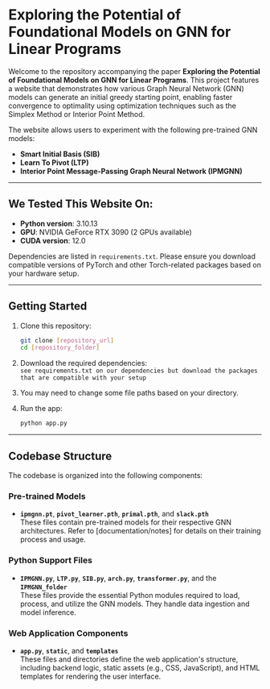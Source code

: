 # Exploring the Potential of Foundational Models on GNN for Linear Programs

Welcome to the repository accompanying the paper **Exploring the Potential of Foundational Models on GNN for Linear Programs**. This project features a website that demonstrates how various Graph Neural Network (GNN) models can generate an initial greedy starting point, enabling faster convergence to optimality using optimization techniques such as the Simplex Method or Interior Point Method.

The website allows users to experiment with the following pre-trained GNN models:

- **Smart Initial Basis (SIB)**
- **Learn To Pivot (LTP)**
- **Interior Point Message-Passing Graph Neural Network (IPMGNN)**

---

## We Tested This Website On:

- **Python version**: 3.10.13  
- **GPU**: NVIDIA GeForce RTX 3090 (2 GPUs available)  
- **CUDA version**: 12.0  

Dependencies are listed in `requirements.txt`. Please ensure you download compatible versions of PyTorch and other Torch-related packages based on your hardware setup.

---

## Getting Started

1. Clone this repository:
   ```bash
   git clone [repository_url]
   cd [repository_folder]

2. Download the required dependencies: \
   `see requirements.txt on our dependencies but download the packages that are compatible with your setup`

3. You may need to change some file paths based on your directory.

4. Run the app:
   ```bash
   python app.py

---

## Codebase Structure

The codebase is organized into the following components:

### Pre-trained Models
- **`ipmgnn.pt`**, **`pivot_learner.pth`**, **`primal.pth`**, and **`slack.pth`**  
  These files contain pre-trained models for their respective GNN architectures. Refer to [documentation/notes] for details on their training process and usage.

### Python Support Files
- **`IPMGNN.py`**, **`LTP.py`**, **`SIB.py`**, **`arch.py`**, **`transformer.py`**, and the **`IPMGNN_folder`**  
  These files provide the essential Python modules required to load, process, and utilize the GNN models. They handle data ingestion and model inference.

### Web Application Components
- **`app.py`**, **`static`**, and **`templates`**  
  These files and directories define the web application's structure, including backend logic, static assets (e.g., CSS, JavaScript), and HTML templates for rendering the user interface.

